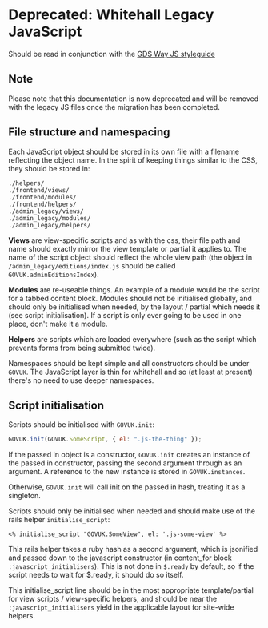 # Deprecated: Whitehall Legacy JavaScript

Should be read in conjunction with the [GDS Way JS styleguide](https://gds-way.cloudapps.digital/manuals/programming-languages/js.html)

## Note

Please note that this documentation is now deprecated and will be removed with the legacy JS files once the migration has been completed.

## File structure and namespacing

Each JavaScript object should be stored in its own file with a filename reflecting the object name. In the spirit of keeping things similar to the CSS, they should be stored in:

```
./helpers/
./frontend/views/
./frontend/modules/
./frontend/helpers/
./admin_legacy/views/
./admin_legacy/modules/
./admin_legacy/helpers/
```

**Views** are view-specific scripts and as with the css, their file path and name should exactly mirror the view template or partial it applies to. The name of the script object should reflect the whole view path (the object in `/admin_legacy/editions/index.js` should be called `GOVUK.adminEditionsIndex`).

**Modules** are re-useable things. An example of a module would be the script for a tabbed content block. Modules should not be initialised globally, and should only be initialised when needed, by the layout / partial which needs it (see script initialisation). If a script is only ever going to be used in one place, don't make it a module.

**Helpers** are scripts which are loaded everywhere (such as the script which prevents forms from being submitted twice).

Namespaces should be kept simple and all constructors should be under `GOVUK`. The JavaScript layer is thin for whitehall and so (at least at present) there's no need to use deeper namespaces.

## Script initialisation

Scripts should be initialised with `GOVUK.init`:

```js
GOVUK.init(GOVUK.SomeScript, { el: ".js-the-thing" });
```

If the passed in object is a constructor, `GOVUK.init` creates an instance of the passed in constructor, passing the second argument through as an argument. A reference to the new instance is stored in `GOVUK.instances`.

Otherwise, `GOVUK.init` will call init on the passed in hash, treating it as a singleton.

Scripts should only be initialised when needed and should make use of the rails helper `initialise_script`:

```
<% initialise_script "GOVUK.SomeView", el: '.js-some-view' %>
```

This rails helper takes a ruby hash as a second argument, which is jsonified and passed down to the javascript constructor (in content_for block `:javascript_initialisers`). This is not done in `$.ready` by default, so if the script needs to wait for $.ready, it should do so itself.

This initialise_script line should be in the most appropriate template/partial for view scripts / view-specific helpers, and should be near the `:javascript_initialisers` yield in the applicable layout for site-wide helpers.
